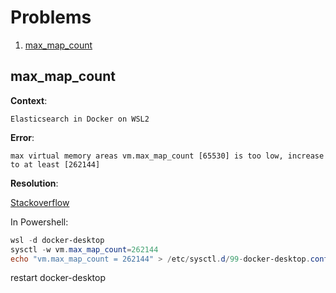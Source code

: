 Problems
========

1. [max_map_count](#max_map_count)

max_map_count
-------------

**Context**:

    Elasticsearch in Docker on WSL2

**Error**:
```
max virtual memory areas vm.max_map_count [65530] is too low, increase to at least [262144]
```

**Resolution**:

[Stackoverflow](https://stackoverflow.com/questions/42111566/elasticsearch-in-windows-docker-image-vm-max-map-count)

In Powershell:
```powershell
wsl -d docker-desktop
sysctl -w vm.max_map_count=262144
echo "vm.max_map_count = 262144" > /etc/sysctl.d/99-docker-desktop.conf
```

restart docker-desktop